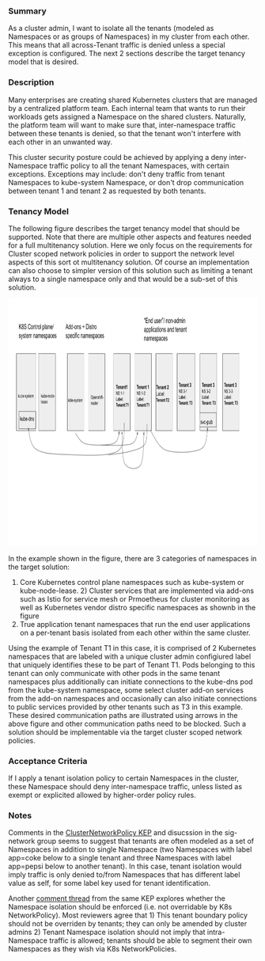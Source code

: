 ### Summary

As a cluster admin, I want to isolate all the tenants (modeled as Namespaces or
as groups of Namespaces) in my cluster from each other. This means that all 
across-Tenant traffic is denied unless a special exception is configured. The 
next 2 sections describe the target tenancy model that is desired.

### Description

Many enterprises are creating shared Kubernetes clusters that are managed by a
centralized platform team. Each internal team that wants to run their workloads
gets assigned a Namespace on the shared clusters. Naturally, the platform team
will want to make sure that, inter-namespace traffic between these tenants is
denied, so that the tenant won't interfere with each other in an unwanted way.

This cluster security posture could be achieved by applying a deny inter-Namespace
traffic policy to all the tenant Namespaces, with certain exceptions. Exceptions
may include: don't deny traffic from tenant Namespaces to kube-system Namespace,
or don't drop communication between tenant 1 and tenant 2 as requested by both
tenants.

### Tenancy Model

The following figure describes the target tenancy model that should be supported. Note 
that there are multiple other aspects and features needed for a full multitenancy solution.
Here we only focus on the requirements for Cluster scoped network policies in order to support 
the network level aspects of this sort ot multitenancy solution. Of course an implementation
can also choose to simpler version of this solution such as limiting a tenant always to a single 
namespace only and that would be a sub-set of this solution.

<p align="center">
  <img src="Tenancy-ns-isolation.png" height="500" width="900"/>
</p>

In the example shown in the figure, there are 3 categories of namespaces in the target solution: 
1) Core Kubernetes control plane namespaces such as kube-system or kube-node-lease. 2) Cluster services that are 
implemented via add-ons such as Istio for service mesh or Prmoetheus for cluster monitoring as well 
as Kubernetes vendor distro specific namespaces as shownb in the figure 
3) True application tenant namespaces that run the end user applications on a per-tenant basis isolated from 
each other within the same cluster.

Using the example of Tenant T1 in this case, it is comprised of 2 Kubernetes namespaces that are 
labeled with a unique cluster admin configiured label that uniquely identifies these to be part of 
Tenant T1. Pods belonging to this tenant can only communicate with other pods in the same tenant
namespaces plus additionally can initiate connections to the kube-dns pod from the kube-system
namespace, some select cluster add-on services from the add-on namespaces and occasionally can also
initiate connections to public services provided by other tenants such as T3 in this example. These desired
communication paths are illustrated using arrows in the above figure and other communication paths need to 
be blocked. Such a solution should be implementable via the target cluster scoped network policies.

### Acceptance Criteria

If I apply a tenant isolation policy to certain Namespaces in the cluster, these
Namespace should deny inter-namespace traffic, unless listed as exempt or
explicited allowed by higher-order policy rules.

### Notes

Comments in the [ClusterNetworkPolicy KEP](https://github.com/kubernetes/enhancements/pull/2522#discussion_r632866263)
and disucssion in the sig-network group seems to suggest that tenants are often
modeled as a set of Namespaces in addition to single Namespace (two Namespaces
with label app=coke below to a single tenant and three Namespaces with label
app=pepsi below to another tenant). In this case, tenant isolation would imply
traffic is only denied to/from Namespaces that has different label value as self,
for some label key used for tenant identification.

Another [comment thread](https://github.com/kubernetes/enhancements/pull/2522/files#r604694072)
from the same KEP explores whether the Namespace isolation should be enforced
(i.e. not overridable by K8s NetworkPolicy). Most reviewers agree that 1) This
tenant boundary policy should not be overriden by tenants; they can only be
amended by cluster admins 2) Tenant Namespace isolation should not imply that
intra-Namespace traffic is allowed; tenants should be able to segment their own
Namespaces as they wish via K8s NetworkPolicies.
